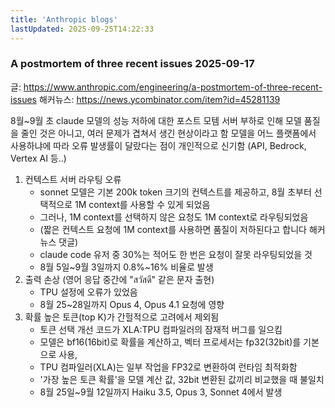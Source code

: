 ```yaml
---
title: 'Anthropic blogs'
lastUpdated: 2025-09-25T14:22:33
---
```

### A postmortem of three recent issues 2025-09-17

글: <https://www.anthropic.com/engineering/a-postmortem-of-three-recent-issues>
해커뉴스: <https://news.ycombinator.com/item?id=45281139>

8월~9월 초 claude 모델의 성능 저하에 대한 포스트 모템
서버 부하로 인해 모델 품질을 줄인 것은 아니고, 여러 문제가 겹쳐서 생긴 현상이라고 함
모델을 어느 플랫폼에서 사용하냐에 따라 오류 발생률이 달랐다는 점이 개인적으로 신기함 (API, Bedrock, Vertex AI 등..)

1. 컨텍스트 서버 라우팅 오류
    - sonnet 모델은 기본 200k token 크기의 컨텍스트를 제공하고, 8월 초부터 선택적으로 1M context를 사용할 수 있게 되었음
    - 그러나, 1M context를 선택하지 않은 요청도 1M context로 라우팅되었음
    - (짧은 컨텍스트 요청에 1M context를 사용하면 품질이 저하된다고 합니다 해커뉴스 댓글)
    - claude code 유저 중 30%는 적어도 한 번은 요청이 잘못 라우팅되었을 것
    - 8월 5일~9월 3일까지 0.8%~16% 비율로 발생
2. 출력 손상 (영어 응답 중간에 "สวัสดี" 같은 문자 출현)
    - TPU 설정에 오류가 있었음
    - 8월 25~28일까지 Opus 4, Opus 4.1 요청에 영향
3. 확률 높은 토큰(top K)가 간헐적으로 고려에서 제외됨
    - 토큰 선택 개선 코드가 XLA:TPU 컴파일러의 잠재적 버그를 일으킴
    - 모델은 bf16(16bit)로 확률을 계산하고, 벡터 프로세서는 fp32(32bit)를 기본으로 사용,
    - TPU 컴파일러(XLA)는 일부 작업을 FP32로 변환하여 런타임 최적화함
    - '가장 높은 토큰 확률'을 모델 계산 값, 32bit 변환된 값끼리 비교했을 때 불일치
    - 8월 25일~9월 12일까지  Haiku 3.5, Opus 3, Sonnet 4에서 발생
